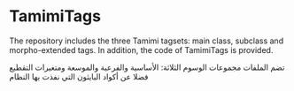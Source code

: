 # TamimiTags

The repository includes the three Tamimi tagsets: main class, subclass and morpho-extended tags.
In addition, the code of TamimiTags is provided.

تضم الملفات مجموعات الوسوم الثلاثة: الأساسية والفرعية والموسعة
ومتغيرات التقطيع فضلا عن أكواد البايثون التي نفذت بها النظام

